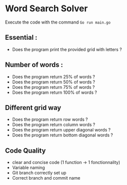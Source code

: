 # Word Search Solver

Execute the code with the command ```Go run main.go```

## Essential :
* Does the program print the provided grid with letters ?

## Number of words :
* Does the program return 25% of words ?
* Does the program return 50% of words ?
* Does the program return 75% of words ?
* Does the program return 100% of words ?

## Different grid way
* Does the program return row words ?
* Does the program return column words ?
* Does the program return upper diagonal words ?
* Does the program return bottom diagonal words ?

## Code Quality
* clear and concise code (1 function -> 1 fonctionnality)
* Variable naming
* Git branch correctly set up
* Correct branch and commit name
